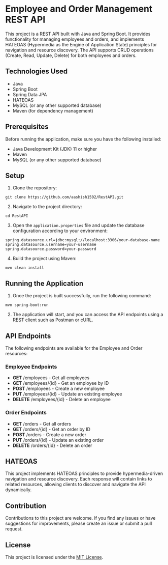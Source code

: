 # Employee and Order Management REST API

This project is a REST API built with Java and Spring Boot. It provides functionality for managing employees and orders, and implements HATEOAS (Hypermedia as the Engine of Application State) principles for navigation and resource discovery. The API supports CRUD operations (Create, Read, Update, Delete) for both employees and orders.

## Technologies Used

- Java
- Spring Boot
- Spring Data JPA
- HATEOAS
- MySQL (or any other supported database)
- Maven (for dependency management)

## Prerequisites

Before running the application, make sure you have the following installed:

- Java Development Kit (JDK) 11 or higher
- Maven
- MySQL (or any other supported database)

## Setup

1. Clone the repository:

```
git clone https://github.com/aashish1502/RestAPI.git
```

2. Navigate to the project directory:

```
cd RestAPI
```

3. Open the `application.properties` file and update the database configuration according to your environment:

```
spring.datasource.url=jdbc:mysql://localhost:3306/your-database-name
spring.datasource.username=your-username
spring.datasource.password=your-password
```

4. Build the project using Maven:

```
mvn clean install
```

## Running the Application

1. Once the project is built successfully, run the following command:

```
mvn spring-boot:run
```

2. The application will start, and you can access the API endpoints using a REST client such as Postman or cURL.

## API Endpoints

The following endpoints are available for the Employee and Order resources:

### Employee Endpoints

- **GET** /employees - Get all employees
- **GET** /employees/{id} - Get an employee by ID
- **POST** /employees - Create a new employee
- **PUT** /employees/{id} - Update an existing employee
- **DELETE** /employees/{id} - Delete an employee

### Order Endpoints

- **GET** /orders - Get all orders
- **GET** /orders/{id} - Get an order by ID
- **POST** /orders - Create a new order
- **PUT** /orders/{id} - Update an existing order
- **DELETE** /orders/{id} - Delete an order

## HATEOAS

This project implements HATEOAS principles to provide hypermedia-driven navigation and resource discovery. Each response will contain links to related resources, allowing clients to discover and navigate the API dynamically.

## Contribution

Contributions to this project are welcome. If you find any issues or have suggestions for improvements, please create an issue or submit a pull request.

## License

This project is licensed under the [MIT License](LICENSE).

